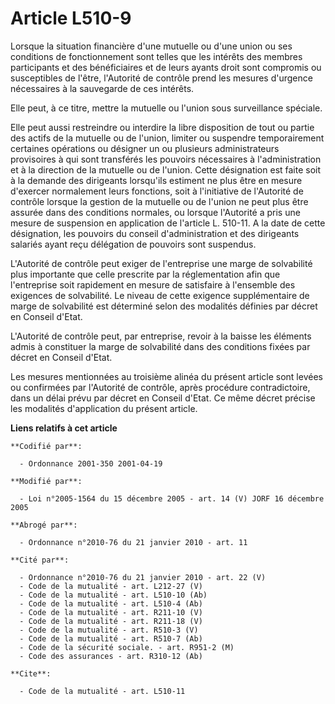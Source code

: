 # Article L510-9

Lorsque la situation financière d'une mutuelle ou d'une union ou ses conditions de fonctionnement sont telles que les
intérêts des membres participants et des bénéficiaires et de leurs ayants droit sont compromis ou susceptibles de l'être,
l'Autorité de contrôle prend les mesures d'urgence nécessaires à la sauvegarde de ces intérêts.

Elle peut, à ce titre, mettre la mutuelle ou l'union sous surveillance spéciale.

Elle peut aussi restreindre ou interdire la libre disposition de tout ou partie des actifs de la mutuelle ou de l'union,
limiter ou suspendre temporairement certaines opérations ou désigner un ou plusieurs administrateurs provisoires à qui sont
transférés les pouvoirs nécessaires à l'administration et à la direction de la mutuelle ou de l'union. Cette désignation est
faite soit à la demande des dirigeants lorsqu'ils estiment ne plus être en mesure d'exercer normalement leurs fonctions, soit
à l'initiative de l'Autorité de contrôle lorsque la gestion de la mutuelle ou de l'union ne peut plus être assurée dans des
conditions normales, ou lorsque l'Autorité a pris une mesure de suspension en application de l'article L. 510-11. A la date
de cette désignation, les pouvoirs du conseil d'administration et des dirigeants salariés ayant reçu délégation de pouvoirs
sont suspendus.

L'Autorité de contrôle peut exiger de l'entreprise une marge de solvabilité plus importante que celle prescrite par la
réglementation afin que l'entreprise soit rapidement en mesure de satisfaire à l'ensemble des exigences de solvabilité. Le
niveau de cette exigence supplémentaire de marge de solvabilité est déterminé selon des modalités définies par décret en
Conseil d'Etat.

L'Autorité de contrôle peut, par entreprise, revoir à la baisse les éléments admis à constituer la marge de solvabilité dans
des conditions fixées par décret en Conseil d'Etat.

Les mesures mentionnées au troisième alinéa du présent article sont levées ou confirmées par l'Autorité de contrôle, après
procédure contradictoire, dans un délai prévu par décret en Conseil d'Etat. Ce même décret précise les modalités
d'application du présent article.

**Liens relatifs à cet article**

	**Codifié par**:

	  - Ordonnance 2001-350 2001-04-19

	**Modifié par**:

	  - Loi n°2005-1564 du 15 décembre 2005 - art. 14 (V) JORF 16 décembre 2005

	**Abrogé par**:

	  - Ordonnance n°2010-76 du 21 janvier 2010 - art. 11

	**Cité par**:

	  - Ordonnance n°2010-76 du 21 janvier 2010 - art. 22 (V)
	  - Code de la mutualité - art. L212-27 (V)
	  - Code de la mutualité - art. L510-10 (Ab)
	  - Code de la mutualité - art. L510-4 (Ab)
	  - Code de la mutualité - art. R211-10 (V)
	  - Code de la mutualité - art. R211-18 (V)
	  - Code de la mutualité - art. R510-3 (V)
	  - Code de la mutualité - art. R510-7 (Ab)
	  - Code de la sécurité sociale. - art. R951-2 (M)
	  - Code des assurances - art. R310-12 (Ab)

	**Cite**:

	  - Code de la mutualité - art. L510-11
